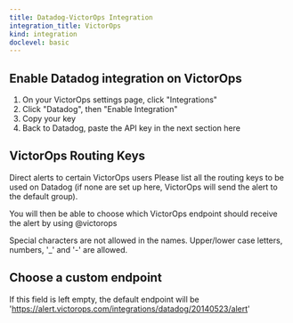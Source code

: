 ```yaml
---
title: Datadog-VictorOps Integration
integration_title: VictorOps
kind: integration
doclevel: basic
---
```


## Enable Datadog integration on VictorOps

1. On your VictorOps settings page, click "Integrations"
2. Click "Datadog", then "Enable Integration"
3. Copy your key
4. Back to Datadog, paste the API key in the next section here

## VictorOps Routing Keys

Direct alerts to certain VictorOps users
Please list all the routing keys to be used on Datadog (if none are set up here, VictorOps will send the alert to the default group).

You will then be able to choose which VictorOps endpoint should receive the alert by using @victorops

Special characters are not allowed in the names. Upper/lower case letters, numbers, '_' and '-' are allowed.

## Choose a custom endpoint

If this field is left empty, the default endpoint will be 'https://alert.victorops.com/integrations/datadog/20140523/alert'
